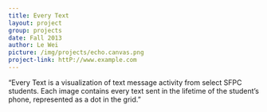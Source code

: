 ```yaml
---
title: Every Text
layout: project
group: projects
date: Fall 2013
author: Le Wei
picture: /img/projects/echo.canvas.png
project-link: httP://www.example.com
---
```

“Every Text is a visualization of text message activity from select SFPC students. Each image contains every text sent in the lifetime of the student’s phone, represented as a dot in the grid.”
